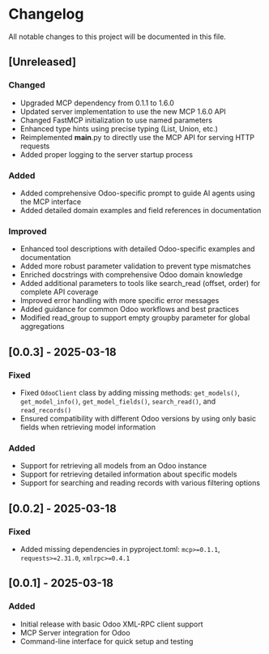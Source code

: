 # Changelog

All notable changes to this project will be documented in this file.

## [Unreleased]

### Changed
- Upgraded MCP dependency from 0.1.1 to 1.6.0
- Updated server implementation to use the new MCP 1.6.0 API
- Changed FastMCP initialization to use named parameters
- Enhanced type hints using precise typing (List, Union, etc.)
- Reimplemented __main__.py to directly use the MCP API for serving HTTP requests
- Added proper logging to the server startup process

### Added
- Added comprehensive Odoo-specific prompt to guide AI agents using the MCP interface
- Added detailed domain examples and field references in documentation

### Improved
- Enhanced tool descriptions with detailed Odoo-specific examples and documentation
- Added more robust parameter validation to prevent type mismatches
- Enriched docstrings with comprehensive Odoo domain knowledge
- Added additional parameters to tools like search_read (offset, order) for complete API coverage
- Improved error handling with more specific error messages
- Added guidance for common Odoo workflows and best practices
- Modified read_group to support empty groupby parameter for global aggregations

## [0.0.3] - 2025-03-18

### Fixed
- Fixed `OdooClient` class by adding missing methods: `get_models()`, `get_model_info()`, `get_model_fields()`, `search_read()`, and `read_records()`
- Ensured compatibility with different Odoo versions by using only basic fields when retrieving model information

### Added
- Support for retrieving all models from an Odoo instance
- Support for retrieving detailed information about specific models
- Support for searching and reading records with various filtering options

## [0.0.2] - 2025-03-18

### Fixed
- Added missing dependencies in pyproject.toml: `mcp>=0.1.1`, `requests>=2.31.0`, `xmlrpc>=0.4.1`

## [0.0.1] - 2025-03-18

### Added
- Initial release with basic Odoo XML-RPC client support
- MCP Server integration for Odoo
- Command-line interface for quick setup and testing 